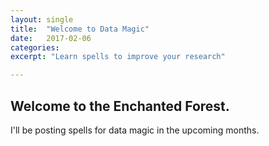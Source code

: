 ```yaml
---
layout: single
title:  "Welcome to Data Magic"
date:   2017-02-06
categories:
excerpt: "Learn spells to improve your research"

---
```


## Welcome to the Enchanted Forest.

I'll be posting spells for data magic in the upcoming months.
